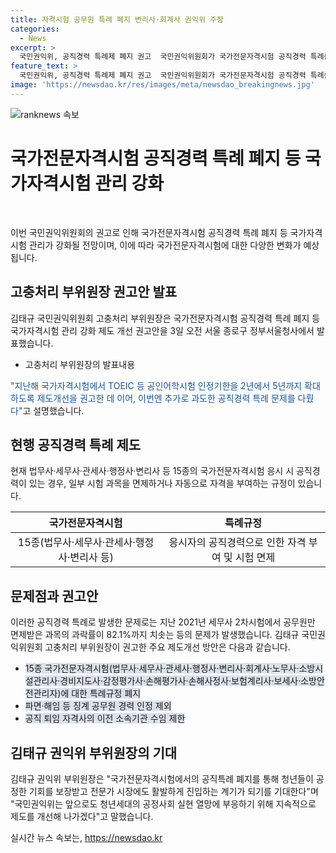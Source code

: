 ```yaml
---
title: 자격시험 공무원 특례 폐지 변리사·회계사 권익위 주장
categories:
  - News
excerpt: >
  국민권익위, 공직경력 특례제 폐지 권고  국민권익위원회가 국가전문자격시험 공직경력 특례를 폐지하는 권고안을 공개했다. 공직경력 특례는 변리사, 회계사, 노무사 등 15종의 시험에서 공직경력이 있을 경우 시험을 면제하거나 일부 시험과목을 면제하는 규정이었다. 이에 대한 강화된 권고안에는 공직경력에 대한 특례규정 폐지와 같이 여러 제도개선 방안이 포함되어 있다. 권익위는 이로 인해 청년들이 공정한 기회를 받고, 전문가 시장에 진입할 수 있기를 기대한다고 밝혔다.
feature_text: >
  국민권익위, 공직경력 특례제 폐지 권고  국민권익위원회가 국가전문자격시험 공직경력 특례를 폐지하는 권고안을 공개했다. 공직경력 특례는 변리사, 회계사, 노무사 등 15종의 시험에서 공직경력이 있을 경우 시험을 면제하거나 일부 시험과목을 면제하는 규정이었다. 이에 대한 강화된 권고안에는 공직경력에 대한 특례규정 폐지와 같이 여러 제도개선 방안이 포함되어 있다. 권익위는 이로 인해 청년들이 공정한 기회를 받고, 전문가 시장에 진입할 수 있기를 기대한다고 밝혔다.
image: 'https://newsdao.kr/res/images/meta/newsdao_breakingnews.jpg'
---
```


<p><img src="https://newsdao.kr/res/images/meta/newsdao_breakingnews.jpg" alt="ranknews 속보" /></p>

<h1>국가전문자격시험 공직경력 특례 폐지 등 국가자격시험 관리 강화</h1>

<p data-ke-size="size16">&nbsp;</p>

<p>이번 국민권익위원회의 권고로 인해 국가전문자격시험 공직경력 특례 폐지 등 국가자격시험 관리가 강화될 전망이며, 이에 따라 국가전문자격시험에 대한 다양한 변화가 예상됩니다.</p>

<h2 data-ke-size="size26">고충처리 부위원장 권고안 발표</h2>

<p>김태규 국민권익위원회 고충처리 부위원장은 국가전문자격시험 공직경력 특례 폐지 등 국가자격시험 관리 강화 제도 개선 권고안을 3일 오전 서울 종로구 정부서울청사에서 발표했습니다.</p>

<ul>
<li>고충처리 부위원장의 발표내용</li>
</ul>

<p><p><span style="color: #1a5490;">"지난해 국가자격시험에서 TOEIC 등 공인어학시험 인정기한을 2년에서 5년까지 확대하도록 제도개선을 권고한 데 이어, 이번엔 추가로 과도한 공직경력 특례 문제를 다뤘다"</span>고 설명했습니다.</p>

<h2 data-ke-size="size26">현행 공직경력 특례 제도</h2>

<p>현재 법무사·세무사·관세사·행정사·변리사 등 15종의 국가전문자격시험 응시 시 공직경력이 있는 경우, 일부 시험 과목을 면제하거나 자동으로 자격을 부여하는 규정이 있습니다.</p>

<table>
<thead>
<tr>
<th style="text-align: center;">국가전문자격시험</th>
<th style="text-align: center;">특례규정</th>
</tr>
</thead>
<tbody>
<tr>
<td style="text-align: center;">15종(법무사·세무사·관세사·행정사·변리사 등)</td>
<td style="text-align: center;">응시자의 공직경력으로 인한 자격 부여 및 시험 면제</td>
</tr>
</tbody>
</table>

<h2 data-ke-size="size26">문제점과 권고안</h2>

<p>이러한 공직경력 특례로 발생한 문제로는 지난 2021년 세무사 2차시험에서 공무원만 면제받은 과목의 과락률이 82.1%까지 치솟는 등의 문제가 발생했습니다. 김태규 국민권익위원회 고충처리 부위원장이 권고한 주요 제도개선 방안은 다음과 같습니다.</p>

<ul>
<li><span style="background-color: #21538527;">15종 국가전문자격시험(법무사·세무사·관세사·행정사·변리사·회계사·노무사·소방시설관리사·경비지도사·감정평가사·손해평가사·손해사정사·보험계리사·보세사·소방안전관리자)에 대한 특례규정 폐지</span></li>
<li><span style="background-color: #21538527;">파면·해임 등 징계 공무원 경력 인정 제외</span></li>
<li><span style="background-color: #21538527;">공직 퇴임 자격사의 이전 소속기관 수임 제한</span></li>
</ul>

<h2 data-ke-size="size26">김태규 권익위 부위원장의 기대</h2>

<p>김태규 권익위 부위원장은 "국가전문자격시험에서의 공직특례 폐지를 통해 청년들이 공정한 기회를 보장받고 전문가 시장에도 활발하게 진입하는 계기가 되기를 기대한다"며 "국민권익위는 앞으로도 청년세대의 공정사회 실현 열망에 부응하기 위해 지속적으로 제도를 개선해 나가겠다"고 말했습니다.</p>
실시간 뉴스 속보는, <a href="https://newsdao.kr" rel="dofollow">https://newsdao.kr</a>



